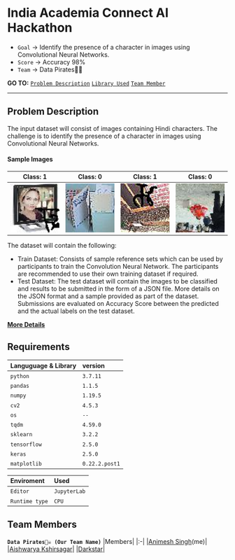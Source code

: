 # India Academia Connect AI Hackathon
* `Goal` → Identify the presence of a character in images using Convolutional Neural Networks.
* `Score` → Accuracy 98%
* `Team` → Data Pirates🏴‍☠️

__GO TO:__  [`Problem Description`](#ProblemDescription) 
[`Library Used`](#Requirements) [`Team Member`](#Team-members)

---
## Problem Description
The input dataset will consist of images containing Hindi characters. The challenge is to identify the presence of a character in images using Convolutional Neural Networks.

#### Sample Images
|Class: 1|Class: 0|Class: 1|Class: 0|
|:-:|:-:|:-:|:-:|
|<img src="https://github.com/DarkstarDream/Nvidia-Hindi/blob/master/Data/test/test/1.jpg" width="200">|<img src="https://github.com/DarkstarDream/Nvidia-Hindi/blob/master/Data/test/test/37.jpg" width="200">|<img src="https://github.com/DarkstarDream/Nvidia-Hindi/blob/master/Data/test/test/13.jpg" width="200">|<img src="https://github.com/DarkstarDream/Nvidia-Hindi/blob/master/Data/test/test/32.jpg" width="200">|

The dataset will contain the following:

* Train Dataset: Consists of sample reference sets which can be used by participants to train the Convolution Neural Network. The participants are recommended to use their own training dataset if required. 
* Test Dataset: The test dataset will contain the images to be classified and results to be submitted in the form of a JSON file. More details on the JSON format and a sample provided as part of the dataset.
Submissions are evaluated on Accuracy Score between the predicted and the actual labels on the test dataset.


[__More Details__](https://gpuhackathons.org/index.php/event/india-academia-connect-ai-hackathon)

## Requirements
| Languguage & Library | version|
| :-------- | :------- |
| `python` | `3.7.11` | 
| `pandas`     | `1.1.5`|
| `numpy`      | `1.19.5`|
| `cv2`      | `4.5.3`|
| `os`      | `--`|
| `tqdm`      | `4.59.0`|
| `sklearn`    | `3.2.2`|
| `tensorflow` | `2.5.0`|
| `keras`      | `2.5.0`|
| `matplotlib` | `0.22.2.post1`|

| Enviroment | Used|
| :-------- | :------- |
| `Editor`  |`JupyterLab`| 
| `Runtime type` | `CPU`|


## Team Members
__`Data Pirates🏴‍☠️ (Our Team Name)`__
|Members|
|:-|
|[Animesh Singh](https://github.com/animeshdebug7)(me)|
|[Aishwarya Kshirsagar](https://github.com/AishwaryaKshirsagar)| 
|[Darkstar](https://github.com/DarkstarDream)| 
